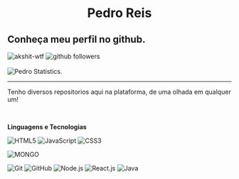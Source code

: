<h1 align=center> Pedro Reis </h1>
<h2><strong>Conheça meu perfil no github.</strong></h2>

<p>
    <img src="https://komarev.com/ghpvc/?username=queendeveloperbr" alt="akshit-wtf" alt="Profile Views" />
    <img src="https://img.shields.io/github/followers/queendeveloperbr?label=Follow&style=social" alt="github followers" /><br>
    <br>
    <img src="https://github-readme-stats.vercel.app/api?username=queendeveloperbr&count_private=true&show_icons=true&custom_title=QueeN%20Github%20Stats&theme=synthwave" alt="Pedro Statistics." />
    
</p>
<hr>

Tenho diversos repositorios aqui na plataforma, de uma olhada em qualquer um!

<br>

**Linguagens e Tecnologias**

![HTML5](https://img.shields.io/badge/-HTML5-000000?style=for-the-badge&logo=HTML5)
![JavaScript](https://img.shields.io/badge/-JavaScript-000000?style=for-the-badge&logo=javascript)
![CSS3](https://img.shields.io/badge/-CSS3-000000?style=for-the-badge&logo=CSS3)

![MONGO](https://img.shields.io/badge/-mongo%20db-000000?style=for-the-badge&logo=mongodb)

![Git](https://img.shields.io/badge/-Git-000000?style=for-the-badge&logo=git&logoColor=F05032)
![GitHub](https://img.shields.io/badge/-GitHub-000000?style=for-the-badge&logo=github&logoColor=FFFFFF)
![Node.js](https://img.shields.io/badge/-Node.js-000000?style=for-the-badge&logo=node.js&logoColor=339933)
![React.js](https://img.shields.io/badge/-react-000000?style=for-the-badge&logo=react)
![Java](https://img.shields.io/badge/-JAVA-000000?style=for-the-badge&logo=JAVA)
